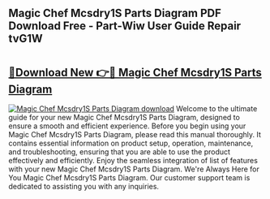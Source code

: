 ## Magic Chef Mcsdry1S Parts Diagram PDF Download Free - Part-Wiw User Guide Repair tvG1W

# <h2><a href="http://dfsu7i.blite.top/?on=Magic+Chef+Mcsdry1S+Parts+Diagram">🔗Download New 👉🔴 Magic Chef Mcsdry1S Parts Diagram</a></h2>

[![Magic Chef Mcsdry1S Parts Diagram download](https://i.imgur.com/lujVjoI.png)](http://dfsu7i.blite.top/?on=Magic+Chef+Mcsdry1S+Parts+Diagram)
Welcome to the ultimate guide for your new Magic Chef Mcsdry1S Parts Diagram, designed to ensure a smooth and efficient experience. Before you begin using your Magic Chef Mcsdry1S Parts Diagram, please read this manual thoroughly. It contains essential information on product setup, operation, maintenance, and troubleshooting, ensuring that you are able to use the product effectively and efficiently. Enjoy the seamless integration of list of features with your new Magic Chef Mcsdry1S Parts Diagram. We're Always Here for You Magic Chef Mcsdry1S Parts Diagram. Our customer support team is dedicated to assisting you with any inquiries.
